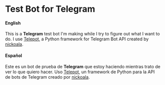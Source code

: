 # Test Bot for Telegram
#### English

This is a **Telegram** test bot I'm making while I try to figure out what I want to do.
I use [Telepot](https://github.com/nickoala/telepot), a Python framework for Telegram Bot API created by [nickoala](https://github.com/nickoala).

#### Español

Este es un bot de prueba de **Telegram** que estoy haciendo mientras trato de ver lo que quiero hacer.
Uso [Telepot](https://github.com/nickoala/telepot), un framework de Python para la API de bots de Telegram creado por [nickoala](https://github.com/nickoala).
